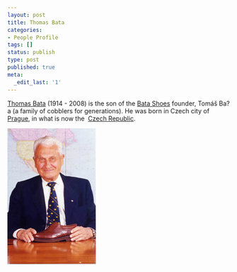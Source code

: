 ```yaml
---
layout: post
title: Thomas Bata
categories:
- People Profile
tags: []
status: publish
type: post
published: true
meta:
  _edit_last: '1'
---
```

[Thomas Bata](http://en.wikipedia.org/wiki/Thomas_J._Bata) (1914 - 2008) is the son of the [Bata Shoes](http://en.wikipedia.org/wiki/Bata_Shoes) founder, Tomáš Ba?a (a family of cobblers for generations). He was born in Czech city of  [Prague](http://en.wikipedia.org/wiki/Prague "Prague"), in what is now the  [Czech Republic](http://en.wikipedia.org/wiki/Czech_Republic "Czech Republic").

![](/img/bata1.jpg "bata1")
